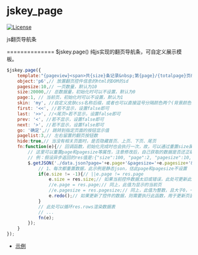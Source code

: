 jskey_page
==============
[![License](https://img.shields.io/badge/license-Apache%202-4EB1BA.svg)](https://www.apache.org/licenses/LICENSE-2.0.html)

js翻页导航条

==============
$jskey.page() 纯js实现的翻页导航条，可自定义展示模板。

```javascript
$jskey.page({
	template:"{pageview}<span>共{size}条记录&nbsp;第{page}/{totalpage}页&nbsp;</span>{prev}{first}{pagelist}{last}{next}<span>&nbsp;转到第</span>{skip}<span>页</span>{go}<span>&nbsp;每页</span>{pagesize}",
	object:'p6',// 放置翻页控件信息的html的DOM的id
	pagesize:10,// 一页数量，默认为10
	size:20000,// 总数据量，初始化时可以不设置，默认为0
	page:1, // 当前页，初始化时可以不设置，默认为1
	skin: 'my', //自定义皮肤css名称后缀，或者也可以直接逗号分隔颜色两个(背景颜色,文本颜色):'#00AA91,#ffffff'
    first: '<<', //若不显示，设置false即可
    last: '>>', //<尾页>若不显示，设置false即可
    prev: '<', //若不显示，设置false即可
    next: '>', //若不显示，设置false即可
    go: '确定',// 跳转到指定页面的按钮显示值
    pagelist:3,// 左右留置的翻页按钮数
    hide:true,// 当没有相关页面时，是否隐藏首页、上页、下页、尾页
	fn:function(e){// 回调函数，初始化完成时也会执行一次，故，可以通过重置size属性，并调用redo()函数重绘翻页导航条
		// 这里可以重置page和pagesize等属性，注意修改后，自己获取的数据是否还正确喔
		// 例：假设异步返回的res值是:{"size":100, "page":2, "pagesize":10,"totalpage":10, "rows":[{"id":"1"},{"id":"2"},{"id":"3"}]}
		$.getJSON('./data.json?page='+e.page+'&pagesize='+e.pagesize+'&r='+new Date(), function(res){
			// 1、每次都重置数据，此示例是静态json，估此page和pagesize不设置
			if(e.size != -1){// ||e.page != res.page
				e.size = res.size;// 如果当前控件数据太旧或错误，此处可更新此数据，也可不更新（当后台数据总数变化时可实时更新）
				//e.page = res.page;// 同上，此值为显示的当前页
				//e.pagesize = res.pagesize;// 同上，此值为整数，且大于0，一般初始化时指定后几乎不会变化
				e.redo();// 如果更新了控件的数据，则需要执行此函数，用于更新页面内容
			}
			// 此处可以循环res.rows渲染数据表
			// ...
			fn(e);
		});
	}
});
```

* [示例](https://rawgit.com/skeychen/jskey_page/master/jskey_page.html)